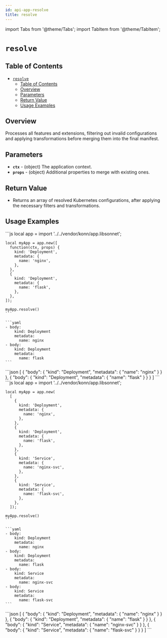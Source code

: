 ```yaml
---
id: api-app-resolve
title: resolve
---
```


import Tabs from '@theme/Tabs';
import TabItem from '@theme/TabItem';

# `resolve`

## Table of Contents
- [`resolve`](#resolve)
  - [Table of Contents](#table-of-contents)
  - [Overview](#overview)
  - [Parameters](#parameters)
  - [Return Value](#return-value)
  - [Usage Examples](#usage-examples)

## Overview
Processes all features and extensions, filtering out invalid configurations and applying transformations before merging them into the final manifest.

## Parameters
- **`ctx`** - (object) The application context.
- **`props`** - (object) Additional properties to merge with existing ones.

## Return Value
- Returns an array of resolved Kubernetes configurations, after applying the necessary filters and transformations.

## Usage Examples

<Tabs>
    <TabItem value="jsonnet" label="Jsonnet" default>
    ```js
    local app = import '../../vendor/konn/app.libsonnet';

    local myApp = app.new([
      function(ctx, props) {
        kind: 'Deployment',
        metadata: {
          name: 'nginx',
        },
      },
      {
        kind: 'Deployment',
        metadata: {
          name: 'flask',
        },
      },
    ]);

    myApp.resolve()
    ```
  </TabItem>
  <TabItem value="yaml" label="YAML Output">

    ```yaml
    - body:
        kind: Deployment
        metadata:
          name: nginx
    - body:
        kind: Deployment
        metadata:
          name: flask
    ```
  </TabItem>
  <TabItem value="json" label="JSON Output">
    ```json
    [
       {
          "body": {
             "kind": "Deployment",
             "metadata": {
                "name": "nginx"
             }
          }
       },
       {
          "body": {
             "kind": "Deployment",
             "metadata": {
                "name": "flask"
             }
          }
       }
    ]
    ```  
    </TabItem>
</Tabs>

<Tabs>
    <TabItem value="jsonnet" label="Jsonnet" default>
    ```js
    local app = import '../../vendor/konn/app.libsonnet';

    local myApp = app.new(
      [
        {
          kind: 'Deployment',
          metadata: {
            name: 'nginx',
          },
        },
        {
          kind: 'Deployment',
          metadata: {
            name: 'flask',
          },
        },
        {
          kind: 'Service',
          metadata: {
            name: 'nginx-svc',
          },
        },
        {
          kind: 'Service',
          metadata: {
            name: 'flask-svc',
          },
        },
      ]);

    myApp.resolve()
    ```
  </TabItem>
  <TabItem value="yaml" label="YAML Output">

    ```yaml
    - body:
        kind: Deployment
        metadata:
          name: nginx
    - body:
        kind: Deployment
        metadata:
          name: flask
    - body:
        kind: Service
        metadata:
          name: nginx-svc
    - body:
        kind: Service
        metadata:
          name: flask-svc
    ```
  </TabItem>
  <TabItem value="json" label="JSON Output">
    ```json
    [
       {
          "body": {
             "kind": "Deployment",
             "metadata": {
                "name": "nginx"
             }
          }
       },
       {
          "body": {
             "kind": "Deployment",
             "metadata": {
                "name": "flask"
             }
          }
       },
       {
          "body": {
             "kind": "Service",
             "metadata": {
                "name": "nginx-svc"
             }
          }
       },
       {
          "body": {
             "kind": "Service",
             "metadata": {
                "name": "flask-svc"
             }
          }
       }
    ]
    ```  
    </TabItem>
</Tabs>
